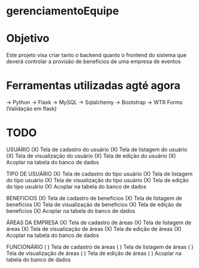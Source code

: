 # gerenciamentoEquipe

# Objetivo
 Este projeto visa criar tanto o backend quanto o frontend do sistema
 que deverá controlar a provisão de beneficios de uma empresa de eventos

 # Ferramentas utilizadas agté agora
 -> Python
 -> Flask
 -> MySQL
 -> Sqlalchemy 
 -> Bootstrap
 -> WTR Forms (Validação em flask)

 # TODO
 USUÁRIO
(X) Tela de cadastro do usuário
(X) Tela de listagem do usuário
(X) Tela de visualização do usuário
(X) Tela de edição do usuário
(X) Acoplar na tabela do banco de dados

 TIPO DE USUÁRIO
(X) Tela de cadastro do tipo usuário
(X) Tela de listagem do tipo usuário
(X) Tela de visualização do tipo usuário
(X) Tela de edição do tipo usuário
(X) Acoplar na tabela do banco de dados

 BENEFICIOS
(X) Tela de cadastro de beneficios
(X) Tela de listagem de beneficios
(X) Tela de visualização de beneficios
(X) Tela de edição de beneficios
(X) Acoplar na tabela do banco de dados

 ÁREAS DA EMPRESA
(X) Tela de cadastro de áreas
(X) Tela de listagem de áreas
(X) Tela de visualização de áreas
(X) Tela de edição de áreas
(X) Acoplar na tabela do banco de dados

 FUNCIONÁRIO
( ) Tela de cadastro de áreas
( ) Tela de listagem de áreas
( ) Tela de visualização de áreas
( ) Tela de edição de áreas
( ) Acoplar na tabela do banco de dados
